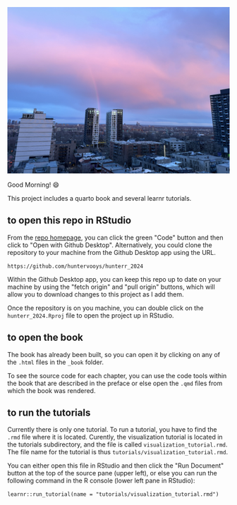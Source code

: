 ![](assets/cover.png)

Good Morning! 😄

This project includes a quarto book and several learnr tutorials. 

## to open this repo in RStudio

From the [repo homepage](https://github.com/huntervooys/hunterr_2024), you can click the green "Code" button and then click to "Open with Github Desktop". Alternatively, you could clone the repository to your machine from the Github Desktop app using the URL.

```
https://github.com/huntervooys/hunterr_2024
```

Within the Github Desktop app, you can keep this repo up to date on your machine by using the "fetch origin" and "pull origin" buttons, which will allow you to download changes to this project as I add them.

Once the repository is on you machine, you can double click on the `hunterr_2024.Rproj` file to open the project up in RStudio.

## to open the book

The book has already been built, so you can open it by clicking on any of the `.html` files in the `_book` folder. 

To see the source code for each chapter, you can use the code tools within the book that are described in the preface or else open the `.qmd` files from which the book was rendered.

## to run the tutorials

Currently there is only one tutorial. To run a tutorial, you have to find the `.rmd` file where it is located. Curently, the visualization tutorial is located in the tutorials subdirectory, and the file is called `visualization_tutorial.rmd`. The file name for the tutorial is thus `tutorials/visualization_tutorial.rmd`.

You can either open this file in RStudio and then click the "Run Document" button at the top of the source pane (upper left), or else you can run the following command in the R console (lower left pane in RStudio):

```
learnr::run_tutorial(name = "tutorials/visualization_tutorial.rmd")
```
